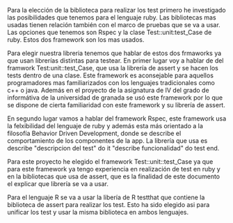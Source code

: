 Para la elección de la biblioteca para realizar los test primero he investigado las posibilidades que tenemos para el lenguaje ruby. Las bibliotecas mas usadas tienen relación también con el marco de pruebas que se va a usar. Las opciones que tenemos son Rspec y la clase Test::unit:test_Case de ruby. Estos dos framework son los mas usados.

Para elegir nuestra libreria tenemos que hablar de estos dos frmaworks ya que usan librerías distintas para testear. En primer lugar voy a hablar de del framwork Test:unit::test_Case, que usa la librería de assert y se hacen los tests dentro de una clase. Este framework es aconsejable para aquellos programadores mas familiarizados con los lenguajes tradicionales como c++ o java. Además en el proyecto de la asignatura de IV del grado de informátiva de la universidad de granada se usó este framework por lo que se dispone de cierta familiaridad con este framework y su librería de assert.

En segundo lugar vamos a hablar del framework Rspec, este framework usa la felxibilidad del lenguaje de ruby y además esta más orientado a la filosofía Behavior Driven Development, donde se describe el comportamiento de los componentes de la app. La librería que usa es describe "descripcion del test" do it "describe funcionalidad" do test end.

Para este proyecto he elegido el framework Test::unit::test_Case ya que para este framework ya tengo experiencia en realización de test en ruby y en la bibliotecas que usa de assert, que es la finalidad de este documento el explicar que librería se va a usar.

Para el lenguaje R se va a usar la libería de R testthat que contiene la biblioteca de assert para realizar los test. Esto ha sido elegido asi para unificar los test y usar la misma biblioteca en ambos lenguajes.
